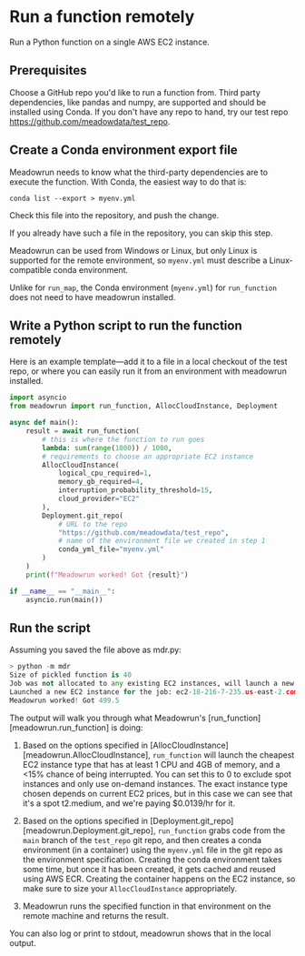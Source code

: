 # Run a function remotely

Run a Python function on a single AWS EC2 instance.

## Prerequisites

Choose a GitHub repo you'd like to run a function from. Third party dependencies, like
pandas and numpy, are supported and should be installed using Conda. If you don't have
any repo to hand, try our test repo https://github.com/meadowdata/test_repo.

## Create a Conda environment export file

Meadowrun needs to know what the third-party dependencies are to execute the function.
With Conda, the easiest way to do that is:

```shell
conda list --export > myenv.yml
```

Check this file into the repository, and push the change.

If you already have such a file in the repository, you can skip this step.

Meadowrun can be used from Windows or Linux, but only Linux is supported for the remote
environment, so `myenv.yml` must describe a Linux-compatible conda environment.

Unlike for `run_map`, the Conda environment (`myenv.yml`) for `run_function` does not
need to have meadowrun installed.

## Write a Python script to run the function remotely

Here is an example template—add it to a file in a local checkout of the test repo, or
where you can easily run it from an environment with meadowrun installed.

```python
import asyncio
from meadowrun import run_function, AllocCloudInstance, Deployment

async def main():
    result = await run_function(
        # this is where the function to run goes
        lambda: sum(range(1000)) / 1000,
        # requirements to choose an appropriate EC2 instance
        AllocCloudInstance(
            logical_cpu_required=1,
            memory_gb_required=4,
            interruption_probability_threshold=15,
            cloud_provider="EC2"
        ),
        Deployment.git_repo(
            # URL to the repo
            "https://github.com/meadowdata/test_repo",
            # name of the environment file we created in step 1
            conda_yml_file="myenv.yml"
        )
    )
    print(f"Meadowrun worked! Got {result}")

if __name__ == "__main__":
    asyncio.run(main())
```

## Run the script

Assuming you saved the file above as mdr.py:

```python
> python -m mdr
Size of pickled function is 40
Job was not allocated to any existing EC2 instances, will launch a new EC2 instance
Launched a new EC2 instance for the job: ec2-18-216-7-235.us-east-2.compute.amazonaws.com: t2.medium (2 CPU/4.0 GB), spot ($0.0139/hr, 2.5% chance of interruption), will run 1 job/worker
Meadowrun worked! Got 499.5
```

The output will walk you through what Meadowrun's [run_function][meadowrun.run_function]
is doing:

1. Based on the options specified in [AllocCloudInstance][meadowrun.AllocCloudInstance],
   `run_function` will launch the cheapest EC2 instance type that has at least 1 CPU and
   4GB of memory, and a <15% chance of being interrupted. You can set this to 0 to
   exclude spot instances and only use on-demand instances. The exact instance type chosen
   depends on current EC2 prices, but in this case we can see that it's a spot t2.medium,
   and we're paying $0.0139/hr for it.

2. Based on the options specified in
   [Deployment.git_repo][meadowrun.Deployment.git_repo], `run_function` grabs code from the
   `main` branch of the `test_repo` git repo, and then creates a conda environment (in a
   container) using the `myenv.yml` file in the git repo as the environment specification.
   Creating the conda environment takes some time, but once it has been created, it gets
   cached and reused using AWS ECR. Creating the container happens on the EC2 instance, so
   make sure to size your `AllocCloudInstance` appropriately.

3. Meadowrun runs the specified function in that environment on the remote machine and
   returns the result.


You can also log or print to stdout, meadowrun shows that in the local output.

